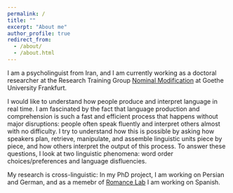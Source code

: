 ```yaml
---
permalink: /
title: ""
excerpt: "About me"
author_profile: true
redirect_from: 
  - /about/
  - /about.html
---
```


I am a psycholinguist from Iran, and I am currently working as a doctoral researcher at the Research Training Group [Nominal Modification](https://nominal-modification.de) at Goethe University Frankfurt.

I would like to understand how people produce and interpret language in real time. I am fascinated by the fact that language production and comprehension is such a fast and efficient process that happens without major disruptions: people often speak fluently and interpret others almost with no difficulty. I try to understand how this is possible by asking how speakers plan, retrieve, manipulate, and assemble linguistic units piece by piece, and how others interpret the output of this process. To answer these questions, I look at two linguistic phenomena: word order choices/preferences and language disfluencies.

My research is cross-linguistic: In my PhD project, I am working on Persian and German, and as a memebr of [Romance Lab](https://www.uni-frankfurt.de/102371493/Romance_Lab) I am working on Spanish.
